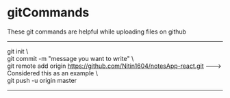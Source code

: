 # gitCommands                                                                                            
These git commands are helpful while uploading files on github 
___________________________________________________________________________________________________________ 
git init \  
git commit -m "message you want to write" \  
git remote add origin https://github.com/Nitin1604/notesApp-react.git ---> Considered this as an example \  
git push -u origin master   
____________________________________________________________________________________________________________

